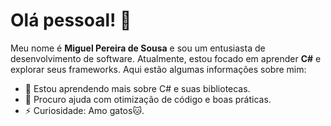 # Olá pessoal! 👋

Meu nome é **Miguel Pereira de Sousa** e sou um entusiasta de desenvolvimento de software. Atualmente, estou focado em aprender **C#** e explorar seus frameworks. Aqui estão algumas informações sobre mim:

- 🌱 Estou aprendendo mais sobre C# e suas bibliotecas.
- 🤔 Procuro ajuda com otimização de código e boas práticas.
- ⚡ Curiosidade: Amo gatos🐱.
